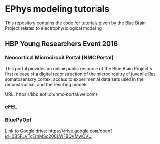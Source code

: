 # EPhys modeling tutorials

This repository contains the code for tutorials given by the Blue Brain Project related to electrophysiological modeling

## HBP Young Researchers Event 2016

### Neocortical Microcircuit Portal (NMC Portal)

This portal provides an online public resource of the Blue Brain Project's first release of a digital reconstruction of the microcircuitry of juvenile Rat somatosensory cortex, access to experimental data sets used in the reconstruction, and the resulting models.

URL: https://bbp.epfl.ch/nmc-portal/welcome

### eFEL

### BluePyOpt

Link to Google drive:
https://drive.google.com/open?id=0B5FLVTgErnMSc200LWFBQVMwOVU
